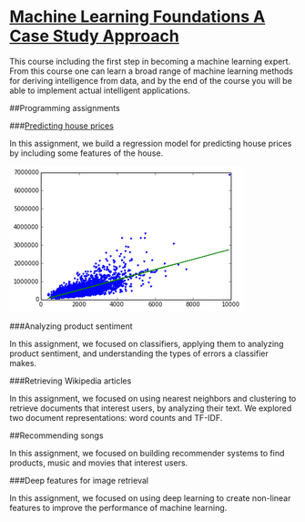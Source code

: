 # <a href="https://www.coursera.org/learn/ml-foundations/home/welcome">Machine Learning Foundations A Case Study Approach</a>

This course including the first step in becoming a machine learning expert. From this course one can learn a broad range of machine learning methods for deriving intelligence from data, and by the end of the course you will be able to implement actual intelligent applications. 


##Programming assignments

###<a href="Predicting house prices.md">Predicting house prices</a>

In this assignment, we build a regression model for predicting house prices by including some features of the house. 

<img src="data/images/output_16_1.png">



###Analyzing product sentiment

In this assignment, we focused on classifiers, applying them to analyzing product sentiment, and understanding the types of errors a classifier makes.

###Retrieving Wikipedia articles

In this assignment, we focused on using nearest neighbors and clustering to retrieve documents that interest users, by analyzing their text. We explored two document representations: word counts and TF-IDF. 


##Recommending songs

In this assignment, we focused on building recommender systems to find products, music and movies that interest users. 

###Deep features for image retrieval

In this assignment, we focused on using deep learning to create non-linear features to improve the performance of machine learning. 

